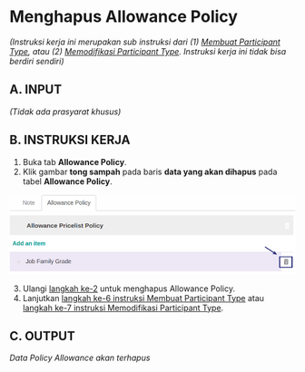 # Menghapus Allowance Policy

*(Instruksi kerja ini merupakan sub instruksi dari (1) [Membuat Participant Type](./membuat.md), atau (2) [Memodifikasi Participant Type](./memodifikasi.md). Instruksi kerja ini tidak bisa berdiri sendiri)*

## A. INPUT

*(Tidak ada prasyarat khusus)*

## B. INSTRUKSI KERJA

1. Buka tab **Allowance Policy**.
2. <a name="l2">Klik</a> gambar **tong sampah** pada baris **data yang akan dihapus** pada tabel **Allowance Policy**.

![](../../img/participant-type/tombol-del-allowance.png)

3. Ulangi [langkah ke-2](#l2) untuk menghapus Allowance Policy.
4. Lanjutkan [langkah ke-6 instruksi Membuat Participant Type](./membuat.md#taballowance) atau [langkah ke-7 instruksi Memodifikasi Participant Type](./memodifikasi.md#taballowance).

## C. OUTPUT

*Data Policy Allowance akan terhapus*
